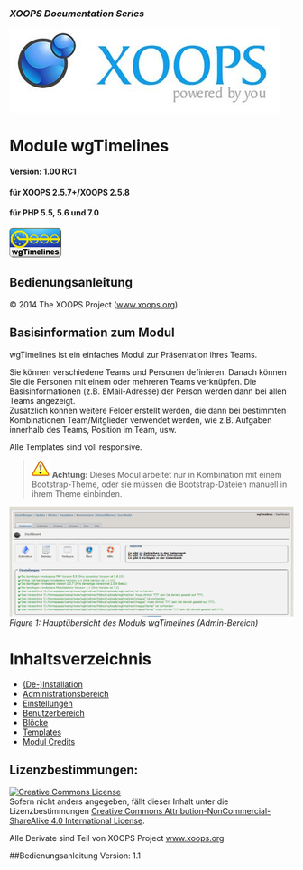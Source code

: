 ### _XOOPS Documentation Series_
![logoXoops.jpg](assets/logoXoops.jpg)

# Module wgTimelines
#### Version: 1.00 RC1
#### für XOOPS 2.5.7+/XOOPS 2.5.8
#### für PHP 5.5, 5.6 und 7.0
      
![logoModule.png](assets/logoModule.png)
            
## Bedienungsanleitung

© 2014 The XOOPS Project (www.xoops.org)    

## Basisinformation zum Modul

wgTimelines ist ein einfaches Modul zur Präsentation ihres Teams.

Sie können verschiedene Teams und Personen definieren. Danach können Sie die Personen mit einem oder mehreren Teams verknüpfen. Die Basisinformationen (z.B. EMail-Adresse) der Person werden dann bei allen Teams angezeigt.<br/>
Zusätzlich können weitere Felder erstellt werden, die dann bei bestimmten Kombinationen Team/Mitglieder verwendet werden, wie z.B. Aufgaben innerhalb des Teams, Position im Team, usw.

Alle Templates sind voll responsive.
>![](./assets/info/important.png) **Achtung:** Dieses Modul arbeitet nur in Kombination mit einem Bootstrap-Theme, oder sie müssen die Bootstrap-Dateien manuell in ihrem Theme einbinden.

![0dashboard.png](assets/0dashboard.png)<br/>
*Figure 1: Hauptübersicht des Moduls wgTimelines (Admin-Bereich)*

# Inhaltsverzeichnis

* [(De-)Installation](book/1install.md)
* [Administrationsbereich](book/2administration.md)
* [Einstellungen](book/3preferences.md)
* [Benutzerbereich](book/5userside.md)
* [Blöcke](book/6blocks.md)
* [Templates](book/7templates.md)
* [Modul Credits](book/9credits.md)

## Lizenzbestimmungen:

<a rel="license" href="http://creativecommons.org/licenses/by-nc-sa/4.0/"><img alt="Creative Commons License" style="border-width:0" src="https://i.creativecommons.org/l/by-nc-sa/4.0/88x31.png" /></a><br />Sofern nicht anders angegeben, fällt dieser Inhalt unter die Lizenzbestimmungen <a rel="license" href="http://creativecommons.org/licenses/by-nc-sa/4.0/">Creative Commons Attribution-NonCommercial-ShareAlike 4.0 International License</a>.

Alle Derivate sind Teil von XOOPS Project <a rel="xoops" href="http://www.xoops.org">www.xoops.org</a>

##Bedienungsanleitung Version: 1.1